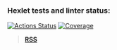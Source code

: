 ### Hexlet tests and linter status:

[![Actions Status](https://github.com/immortal-p/frontend-project-11/actions/workflows/hexlet-check.yml/badge.svg)](https://github.com/immortal-p/frontend-project-11/actions)
[![Coverage](https://sonarcloud.io/api/project_badges/measure?project=immortal-p_frontend-project-11&metric=coverage)](https://sonarcloud.io/summary/new_code?id=immortal-p_frontend-project-11)
> **[RSS](https://frontend-project-11-three-azure.vercel.app/)**